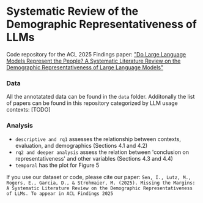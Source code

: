 # Systematic Review of the Demographic Representativeness of LLMs
Code repository for the ACL 2025 Findings paper: ["Do Large Language Models Represent the People? A Systematic Literature Review on the Demographic Representativeness of Large Language Models"](https://osf.io/preprints/socarxiv/vk3x6_v1)

### Data

All the annotatated data can be found in the ``data`` folder. Additonally the list of papers can be found in this repository categorized by LLM usage contexts: [TODO]

### Analysis
- ``descriptive and rq1`` assesses the relationship between contexts, evaluation, and demographics (Sections 4.1 and 4.2)
- ``rq2 and deeper analysis`` assess the relation between 'conclusion on representativeness' and other variables (Sections 4.3 and 4.4)
- ``temporal`` has the plot for Figure 5

If you use our dataset or code, please cite our paper:
``
Sen, I., Lutz, M., Rogers, E., Garcia, D., & Strohmaier, M. (2025). Missing the Margins: A Systematic Literature Review on the Demographic Representativeness of LLMs. To appear in ACL Findings 2025
``

